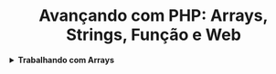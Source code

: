 <h1 align="center">Avançando com PHP: Arrays, Strings, Função e Web</h1>

<details>
  <summary><strong>Trabalhando com Arrays</strong></summary>
  <br/>
  <ul>
    <li>Acessar o site: <a href="#">Lista de Dados</a></li>
    <li>Acessar o site: <a href="#">Loops em Listas</a></li>
    <li>Acessar o site: <a href="#">#</a></li>
</details>